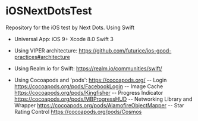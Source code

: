 # iOSNextDotsTest
Repository for the iOS test by Next Dots. Using Swift

- Universal App:
iOS 9+ Xcode 8.0 Swift 3

- Using VIPER architecture:
https://github.com/futurice/ios-good-practices#architecture

- Using Realm.io for Swift:
https://realm.io/communities/swift/

- Using Cocoapods and 'pods':
https://cocoapods.org/
-- Login
https://cocoapods.org/pods/FacebookLogin
-- Image Cache
https://cocoapods.org/pods/Kingfisher
-- Progress Indicator
https://cocoapods.org/pods/MBProgressHUD
-- Networking Library and Wrapper
https://cocoapods.org/pods/AlamofireObjectMapper
-- Star Rating Control
https://cocoapods.org/pods/Cosmos
